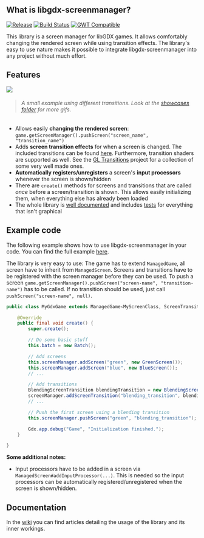 ## What is libgdx-screenmanager?

[![Release](https://jitpack.io/v/crykn/libgdx-screenmanager.svg)](https://jitpack.io/#crykn/libgdx-screenmanager) [![Build Status](https://travis-ci.com/crykn/libgdx-screenmanager.svg?branch=master)](https://travis-ci.com/crykn/libgdx-screenmanager) [![GWT Compatible](https://img.shields.io/badge/GWT-compatible-informational)](https://github.com/crykn/libgdx-screenmanager/wiki/How-to-get-it-working-with-GWT)

This library is a screen manager for libGDX games. It allows comfortably changing the rendered screen while using transition effects. The library's easy to use nature makes it possible to integrate libgdx-screenmanager into any project without much effort.

## Features

![](https://raw.githubusercontent.com/crykn/libgdx-screenmanager/master/showcase/gl_transitions_2.gif)
> ###### A small example using different transitions. Look at the [showcases folder](https://github.com/crykn/libgdx-screenmanager/tree/master/showcase) for more gifs.

* Allows easily **changing the rendered screen**: `game.getScreenManager().pushScreen("screen_name", "transition_name")`
* Adds **screen transition effects** for when a screen is changed. The included transitions can be found [here](https://github.com/crykn/libgdx-screenmanager/wiki/Available-transitions). Furthermore, transition shaders are supported as well. See the [GL Transitions](https://gl-transitions.com/gallery) project for a collection of some very well made ones.
* **Automatically registers/unregisters** a screen's **input processors** whenever the screen is shown/hidden
* There are `create()` methods for screens and transitions that are called _once_ before a screen/transition is shown. This allows easily initializing them, when everything else has already been loaded
* The whole library is [well documented](https://github.com/crykn/libgdx-screenmanager/wiki) and includes [tests](https://github.com/crykn/libgdx-screenmanager/tree/master/src/test/java) for  everything that isn't graphical

## Example code

The following example shows how to use libgdx-screenmanager in your code. You can find the full example [here](https://github.com/crykn/libgdx-screenmanager/tree/master/example). 

The library is very easy to use: The game has to extend `ManagedGame`, all screen have to inherit from `ManagedScreen`. Screens and transitions have to be registered with the screen manager before they can be used. To push a screen `game.getScreenManager().pushScreen("screen-name", "transition-name")` has to be called. If no transition should be used, just call `pushScreen("screen-name", null)`.

```java
public class MyGdxGame extends ManagedGame<MyScreenClass, ScreenTransition> {

	@Override
	public final void create() {
		super.create();

		// Do some basic stuff
		this.batch = new Batch();

		// Add screens
		this.screenManager.addScreen("green", new GreenScreen());
		this.screenManager.addScreen("blue", new BlueScreen());
		// ...

		// Add transitions
		BlendingScreenTransition blendingTransition = new BlendingScreenTransition(batch, 1F);
		screenManager.addScreenTransition("blending_transition", blendingTransition);
		// ... 

		// Push the first screen using a blending transition
		this.screenManager.pushScreen("green", "blending_transition");

		Gdx.app.debug("Game", "Initialization finished.");
	}

}
```

**Some additional notes:**

* Input processors have to be added in a screen via `ManagedScreen#addInputProcessor(...)`. This is needed so the input processors can be automatically registered/unregistered when the screen is shown/hidden.


## Documentation

In the [wiki](https://github.com/crykn/libgdx-screenmanager/wiki) you can find articles detailing the usage of the library and its inner workings.
